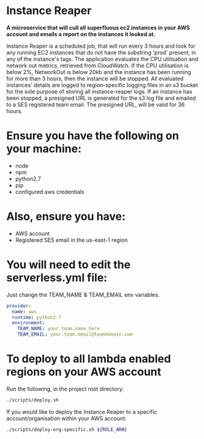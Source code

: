 # Instance Reaper #

**A microservice that will cull all superfluous ec2 instances in your AWS account and emails a report on the instances it looked at.**   

Instance Reaper is a scheduled job, that will run every 3 hours and look for any running EC2 instances that do not have the substring 'prod' present, in any of the instance's tags. The application evaluates the CPU utilisation and network out metrics, retrieved from CloudWatch. If the CPU utilisation is below 2%, NetworkOut is below 20kb and the instance has been running for more than 3 hours, then the instance will be stopped. All evaluated instances' details are logged to region-specific logging files in an s3 bucket for the sole purpose of storing all instance-reaper logs. If an instance has been stopped, a presigned URL is generated for the s3 log file and emailed to a SES registered team email. The presigned URL, will be valid for 36 hours.

# Ensure you have the following on your machine:

- node 
- npm 
- python2.7
- pip
- configured aws credentials

# Also, ensure you have:

- AWS account
- Registered SES email in the us-east-1 region 

# You will need to edit the serverless.yml file:

Just change the TEAM_NAME & TEAM_EMAIL env variables.

```yaml
provider:
  name: aws
  runtime: python2.7
  environment: 
    TEAM_NAME: your.team.name.here
    TEAM_EMAIL: your.team.email@teamdomain.com
```

# To deploy to all lambda enabled regions on your AWS account

Run the following, in the project root directory:

```bash
./scripts/deploy.sh
```

If you would like to deploy the Instance Reaper to a specific account/organisation within your AWS account:

```bash
./scripts/deploy-org-specific.sh ${ROLE_ARN}
```
